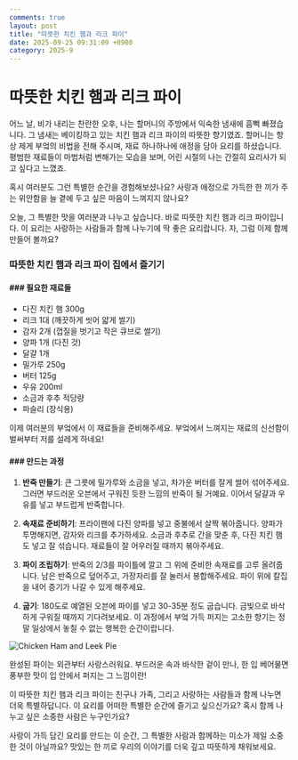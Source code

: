 ```yaml
---
comments: true
layout: post
title: "따뜻한 치킨 햄과 리크 파이"
date: 2025-09-25 09:31:09 +0900
category: 2025-9
---
```


# 따뜻한 치킨 햄과 리크 파이

어느 날, 비가 내리는 찬란한 오후, 나는 할머니의 주방에서 익숙한 냄새에 흠뻑 빠졌습니다. 그 냄새는 베이킹하고 있는 치킨 햄과 리크 파이의 따뜻한 향기였죠. 할머니는 항상 제게 부엌의 비법을 전해 주시며, 재료 하나하나에 애정을 담아 요리를 하셨습니다. 평범한 재료들이 마법처럼 변해가는 모습을 보며, 어린 시절의 나는 간절히 요리사가 되고 싶다고 느꼈죠. 

혹시 여러분도 그런 특별한 순간을 경험해보셨나요? 사랑과 애정으로 가득한 한 끼가 주는 위안함을 늘 곁에 두고 싶은 마음이 느껴지지 않나요? 

오늘, 그 특별한 맛을 여러분과 나누고 싶습니다. 바로 따뜻한 치킨 햄과 리크 파이입니다. 이 요리는 사랑하는 사람들과 함께 나누기에 딱 좋은 요리랍니다. 자, 그럼 이제 함께 만들어 볼까요?

### 따뜻한 치킨 햄과 리크 파이 집에서 즐기기

#### ### 필요한 재료들

- 다진 치킨 햄 300g
- 리크 1대 (깨끗하게 씻어 얇게 썰기)
- 감자 2개 (껍질을 벗기고 작은 큐브로 썰기)
- 양파 1개 (다진 것)
- 달걀 1개
- 밀가루 250g
- 버터 125g
- 우유 200ml
- 소금과 후추 적당량
- 파슬리 (장식용)

이제 여러분의 부엌에서 이 재료들을 준비해주세요. 부엌에서 느껴지는 재료의 신선함이 벌써부터 저를 설레게 하네요! 

#### ### 만드는 과정

1. **반죽 만들기**: 큰 그릇에 밀가루와 소금을 넣고, 차가운 버터를 잘게 썰어 섞어주세요. 그러면 부드러운 오븐에서 구워진 듯한 느낌의 반죽이 될 거예요. 이어서 달걀과 우유를 넣고 부드럽게 반죽합니다.
   
2. **속재료 준비하기**: 프라이팬에 다진 양파를 넣고 중불에서 살짝 볶아줍니다. 양파가 투명해지면, 감자와 리크를 추가하세요. 소금과 후추로 간을 맞춘 후, 다진 치킨 햄도 넣고 잘 섞습니다. 재료들이 잘 어우러질 때까지 볶아주세요. 

3. **파이 조립하기**: 반죽의 2/3를 파이틀에 깔고 그 위에 준비한 속재료를 고루 올려줍니다. 남은 반죽으로 덮어주고, 가장자리를 잘 눌러서 봉합해주세요. 파이 위에 칼집을 내어 증기가 나갈 수 있게 해주세요.

4. **굽기**: 180도로 예열된 오븐에 파이를 넣고 30-35분 정도 굽습니다. 금빛으로 바삭하게 구워질 때까지 기다려보세요. 이 과정에서 부엌 가득 퍼지는 고소한 향기는 정말 일상에서 놓칠 수 없는 행복한 순간이랍니다.

![Chicken Ham and Leek Pie](https://www.themealdb.com/images/media/meals/xrrtss1511555269.jpg)  

완성된 파이는 외관부터 사랑스러워요. 부드러운 속과 바삭한 겉이 만나, 한 입 베어물면 풍부한 맛이 입 안에서 퍼지는 그 느낌이란! 

이 따뜻한 치킨 햄과 리크 파이는 친구나 가족, 그리고 사랑하는 사람들과 함께 나누면 더욱 특별하답니다. 이 요리를 어떠한 특별한 순간에 즐기고 싶으신가요? 혹시 함께 나누고 싶은 소중한 사람은 누구인가요? 

사랑이 가득 담긴 요리를 만드는 이 순간, 그 특별한 사람과 함께하는 미소가 제일 소중한 것이 아닐까요? 맛있는 한 끼로 우리의 이야기를 더욱 깊고 따뜻하게 채워보세요.